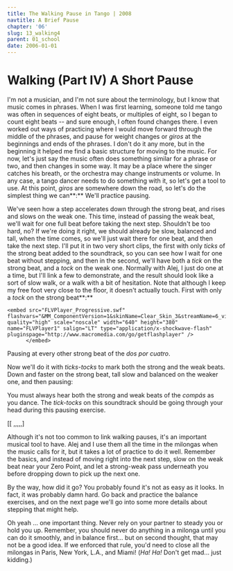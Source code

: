```yaml
---
title: The Walking Pause in Tango | 2008
navtitle: A Brief Pause
chapter: '06'
slug: 13_walking4
parent: 01_school
date: 2006-01-01
---
```


# Walking (Part IV) A Short Pause

I'm not a musician, and I'm not sure about the terminology, but I know that music comes in phrases.
When I was first learning, someone told me tango was often in sequences of eight beats, or multiples of eight, so I began to count eight beats -- and sure enough, I often found changes there.
I even worked out ways of practicing where I would move forward through the middle of the phrases, and pause for weight changes or _giros_ at the beginnings and ends of the phrases.
I don't do it any more, but in the beginning it helped me find a basic structure for moving to the music.
For now, let's just say the music often does something similar for a phrase or two, and then changes in some way.
It may be a place where the singer catches his breath, or the orchestra may change instruments or volume.
In any case, a tango dancer needs to do something with it, so let's get a tool to use.
At this point, _giros_ are somewhere down the road, so let's do the simplest thing we can**:** We'll practice pausing.

We've seen how a step accelerates down through the strong beat, and rises and slows on the weak one.
This time, instead of passing the weak beat, we'll wait for one full beat before taking the next step.
Shouldn't be too hard, no? If we're doing it right, we should already be slow, balanced and tall, when the time comes, so we'll just wait there for one beat, and then take the next step.
I'll put it in two very short clips, the first with only _ticks_ of the strong beat added to the soundtrack, so you can see how I wait for one beat without stepping, and then in the second, we'll have both a _tick_ on the strong beat, and a _tock_ on the weak one.
Normally with Alej, I just do one at a time, but I'll link a few to demonstrate, and the result should look like a sort of slow walk, or a walk with a bit of hesitation.
Note that although I keep my free foot very close to the floor, it doesn't actually touch.
First with only a _tock_ on the strong beat**:**

    <embed src="FLVPlayer_Progressive.swf" flashvars="&MM_ComponentVersion=1&skinName=Clear_Skin_3&streamName=6_videos/EveryOtherStepCn&autoPlay=false&autoRewind=false" quality="high" scale="noscale" width="640" height="380" name="FLVPlayer1" salign="LT" type="application/x-shockwave-flash" pluginspage="http://www.macromedia.com/go/getflashplayer" />
          </embed>

Pausing at every other strong beat of the _dos por cuatro_.

Now we'll do it with _ticks-tocks_ to mark both the strong and the weak beats.
Down and faster on the strong beat, tall slow and balanced on the weaker one, and then pausing:

You must always hear both the strong and weak beats of the _compás_ as you dance.
The _tick-tocks_ on this soundtrack should be going through your head during this pausing exercise.

[[ ,,,,,]

Although it's not too common to link walking pauses, it's an important musical tool to have.
Alej and I use them all the time in the milongas when the music calls for it, but it takes a lot of practice to do it well.
Remember the basics, and instead of moving right into the next step, slow on the weak beat near your Zero Point, and let a strong-weak pass underneath you before dropping down to pick up the next one.

By the way, how did it go? You probably found it's not as easy as it looks.
In fact, it was probably damn hard.
Go back and practice the balance exercises, and on the next page we'll go into some more details about stepping that might help.

Oh yeah ... one important thing.
Never rely on your partner to steady you or hold you up.
Remember, you should never do anything in a milonga until you can do it smoothly, and in balance first... but on second thought, that may not be a good idea.
If we enforced that rule, you'd need to close all the milongas in Paris, New York, L.A., and Miami!  (_Ha! Ha!_ Don't get mad... just kidding.)
